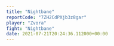 ```yaml
---
title: "Nightbane"
reportCode: "7ZH2CdPXjb3z8gar"
player: "Zvora"
fight: "Nightbane"
date: 2021-07-21T20:24:36.112000+00:00
---
```

